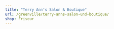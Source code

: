 ```yaml
---
title: "Terry Ann's Salon & Boutique"
url: /greenville/terry-anns-salon-und-boutique/
shop: Friseur
---
```

